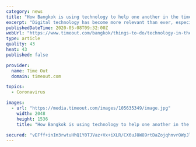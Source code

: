 ```yaml
---
category: news
title: "How Bangkok is using technology to help one another in the time of COVID-19"
excerpt: "Digital technology has become more relevant than ever, especially in a world that’s dealing with the complications and physical barriers erected by the COVID-19 crisis. More and more, we are relying on digital technology to connect,"
publishedDateTime: 2020-05-08T09:32:00Z
webUrl: "https://www.timeout.com/bangkok/things-to-do/technology-in-the-time-of-covid-19"
type: article
quality: 43
heat: 43
published: false

provider:
  name: Time Out
  domain: timeout.com

topics:
  - Coronavirus

images:
  - url: "https://media.timeout.com/images/105635349/image.jpg"
    width: 2048
    height: 1536
    title: "How Bangkok is using technology to help one another in the time of COVID-19"

secured: "vEFff+inIm3rwtuHhQ1Y0TJVaz+Vx+iXLR/CX6uJ8W89rtDaZojqhnvrOWpJlJ4cSKjg/YAm7YzWbscAZhj43Ez/Ppx8MvsSljx91QJVgGQeG9Y7YjedmVH5Ga2/7ywmfzLEkE4Iy8AVW+1bLmiyBVwCmf2HzgDlW/7X3/H+xRYyOY3NIfNjHKibchBq1jq20BvKO/wLjfh7OfBjMrjMSoRvr9Eh3+9i0jrMFI5rn2B/VKPn1FaqEVCkgIl8tJ2kqiNi9ZsawPQR2rnf+p6pUWUu+9WnjgWFWz5uPNodKkCBq/jr88y6DjtNBP6rFBVK;fvtJQyVWjY5AraZryi6Y9Q=="
---
```


